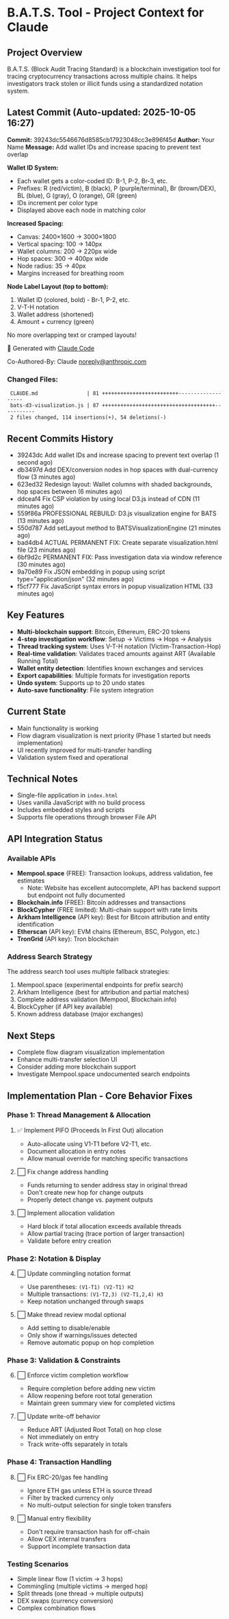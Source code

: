 # B.A.T.S. Tool - Project Context for Claude

## Project Overview
B.A.T.S. (Block Audit Tracing Standard) is a blockchain investigation tool for tracing cryptocurrency transactions across multiple chains. It helps investigators track stolen or illicit funds using a standardized notation system.

## Latest Commit (Auto-updated: 2025-10-05 16:27)

**Commit:** 39243dc5546676d8585cb17923048cc3e896f45d
**Author:** Your Name
**Message:** Add wallet IDs and increase spacing to prevent text overlap

**Wallet ID System:**
- Each wallet gets a color-coded ID: B-1, P-2, Br-3, etc.
- Prefixes: R (red/victim), B (black), P (purple/terminal),
  Br (brown/DEX), BL (blue), G (gray), O (orange), GR (green)
- IDs increment per color type
- Displayed above each node in matching color

**Increased Spacing:**
- Canvas: 2400×1600 → 3000×1800
- Vertical spacing: 100 → 140px
- Wallet columns: 200 → 220px wide
- Hop spaces: 300 → 400px wide
- Node radius: 35 → 40px
- Margins increased for breathing room

**Node Label Layout (top to bottom):**
1. Wallet ID (colored, bold) - Br-1, P-2, etc.
2. V-T-H notation
3. Wallet address (shortened)
4. Amount + currency (green)

No more overlapping text or cramped layouts!

🤖 Generated with [Claude Code](https://claude.com/claude-code)

Co-Authored-By: Claude <noreply@anthropic.com>

### Changed Files:
```
 CLAUDE.md                | 81 +++++++++++++++++++++++++-------------------
 bats-d3-visualization.js | 87 +++++++++++++++++++++++++++++++++++++-----------
 2 files changed, 114 insertions(+), 54 deletions(-)
```

## Recent Commits History

- 39243dc Add wallet IDs and increase spacing to prevent text overlap (1 second ago)
- db3497d Add DEX/conversion nodes in hop spaces with dual-currency flow (3 minutes ago)
- 623ed32 Redesign layout: Wallet columns with shaded backgrounds, hop spaces between (6 minutes ago)
- ddceaf4 Fix CSP violation by using local D3.js instead of CDN (11 minutes ago)
- 559f86a PROFESSIONAL REBUILD: D3.js visualization engine for BATS (13 minutes ago)
- 550d787 Add setLayout method to BATSVisualizationEngine (21 minutes ago)
- bad4db4 ACTUAL PERMANENT FIX: Create separate visualization.html file (23 minutes ago)
- 6bf9d2c PERMANENT FIX: Pass investigation data via window reference (30 minutes ago)
- 9a70e89 Fix JSON embedding in popup using script type="application/json" (32 minutes ago)
- f5cf777 Fix JavaScript syntax errors in popup visualization HTML (33 minutes ago)

## Key Features
- **Multi-blockchain support**: Bitcoin, Ethereum, ERC-20 tokens
- **4-step investigation workflow**: Setup → Victims → Hops → Analysis
- **Thread tracking system**: Uses V-T-H notation (Victim-Transaction-Hop)
- **Real-time validation**: Validates traced amounts against ART (Available Running Total)
- **Wallet entity detection**: Identifies known exchanges and services
- **Export capabilities**: Multiple formats for investigation reports
- **Undo system**: Supports up to 20 undo states
- **Auto-save functionality**: File system integration

## Current State
- Main functionality is working
- Flow diagram visualization is next priority (Phase 1 started but needs implementation)
- UI recently improved for multi-transfer handling
- Validation system fixed and operational

## Technical Notes
- Single-file application in `index.html`
- Uses vanilla JavaScript with no build process
- Includes embedded styles and scripts
- Supports file operations through browser File API

## API Integration Status

### Available APIs
- **Mempool.space** (FREE): Transaction lookups, address validation, fee estimates
  - Note: Website has excellent autocomplete, API has backend support but endpoint not fully documented
- **Blockchain.info** (FREE): Bitcoin addresses and transactions
- **BlockCypher** (FREE limited): Multi-chain support with rate limits
- **Arkham Intelligence** (API key): Best for Bitcoin attribution and entity identification
- **Etherscan** (API key): EVM chains (Ethereum, BSC, Polygon, etc.)
- **TronGrid** (API key): Tron blockchain

### Address Search Strategy
The address search tool uses multiple fallback strategies:
1. Mempool.space (experimental endpoints for prefix search)
2. Arkham Intelligence (best for attribution and partial matches)
3. Complete address validation (Mempool, Blockchain.info)
4. BlockCypher (if API key available)
5. Known address database (major exchanges)

## Next Steps
- Complete flow diagram visualization implementation
- Enhance multi-transfer selection UI
- Consider adding more blockchain support
- Investigate Mempool.space undocumented search endpoints

## Implementation Plan - Core Behavior Fixes

### Phase 1: Thread Management & Allocation
1. ✅ Implement PIFO (Proceeds In First Out) allocation
   - Auto-allocate using V1-T1 before V2-T1, etc.
   - Document allocation in entry notes
   - Allow manual override for matching specific transactions

2. ⬜ Fix change address handling
   - Funds returning to sender address stay in original thread
   - Don't create new hop for change outputs
   - Properly detect change vs. payment outputs

3. ⬜ Implement allocation validation
   - Hard block if total allocation exceeds available threads
   - Allow partial tracing (trace portion of larger transaction)
   - Validate before entry creation

### Phase 2: Notation & Display
4. ⬜ Update commingling notation format
   - Use parentheses: `(V1-T1) (V2-T1) H2`
   - Multiple transactions: `(V1-T2,3) (V2-T1,2,4) H3`
   - Keep notation unchanged through swaps

5. ⬜ Make thread review modal optional
   - Add setting to disable/enable
   - Only show if warnings/issues detected
   - Remove automatic popup on hop completion

### Phase 3: Validation & Constraints
6. ⬜ Enforce victim completion workflow
   - Require completion before adding new victim
   - Allow reopening before root total generation
   - Maintain green summary view for completed victims

7. ⬜ Update write-off behavior
   - Reduce ART (Adjusted Root Total) on hop close
   - Not immediately on entry
   - Track write-offs separately in totals

### Phase 4: Transaction Handling
8. ⬜ Fix ERC-20/gas fee handling
   - Ignore ETH gas unless ETH is source thread
   - Filter by tracked currency only
   - No multi-output selection for single token transfers

9. ⬜ Manual entry flexibility
   - Don't require transaction hash for off-chain
   - Allow CEX internal transfers
   - Support incomplete transaction data

### Testing Scenarios
- Simple linear flow (1 victim → 3 hops)
- Commingling (multiple victims → merged hop)
- Split threads (one thread → multiple outputs)
- DEX swaps (currency conversion)
- Complex combination flows
